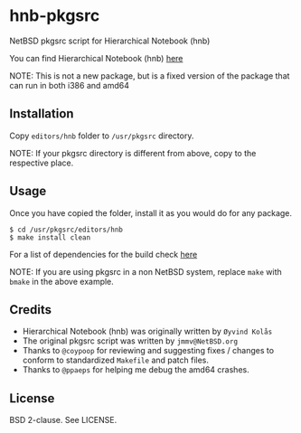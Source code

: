 hnb-pkgsrc
==========

NetBSD pkgsrc script for Hierarchical Notebook (hnb)

You can find Hierarchical Notebook (hnb) [here][1]

NOTE: This is not a new package, but is a fixed version of the package that can
run in both i386 and amd64

Installation
------------

Copy `editors/hnb` folder to `/usr/pkgsrc` directory.

NOTE: If your pkgsrc directory is different from above, copy to the respective
place.

Usage
-----

Once you have copied the folder, install it as you would do for any package.

`$ cd /usr/pkgsrc/editors/hnb`<br>
`$ make install clean`

For a list of dependencies for the build check [here][2]

NOTE: If you are using pkgsrc in a non NetBSD system, replace `make` with
`bmake` in the above example.

Credits
-------

* Hierarchical Notebook (hnb) was originally written by `Øyvind Kolås`
* The original pkgsrc script was written by `jmmv@NetBSD.org`
* Thanks to `@coypoop` for reviewing and suggesting fixes / changes to conform to
  standardized `Makefile` and patch files.
* Thanks to `@ppaeps` for helping me debug the amd64 crashes.

License
-------

BSD 2-clause. See LICENSE.

[1]: http://hnb.sourceforge.net/
[2]: http://hnb.sourceforge.net/Documentation/
